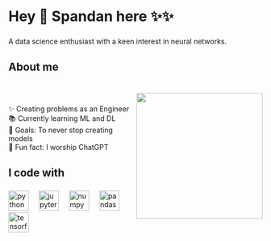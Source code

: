 <h1 align="left">Hey 👋 Spandan here ✨✨</h1>

###

<p align="left">A data science enthusiast with a keen interest in neural networks.</p>

###

<h2 align="left">About me</h2>

###

<br clear="both">

<img align="right" height="250" src="https://media.giphy.com/media/7VzgMsB6FLCilwS30v/giphy-downsized-large.gif"  />

###

<p align="left">✨ Creating problems as an Engineer<br>📚 Currently learning ML and DL<br>🎯 Goals: To never stop creating models <br>🎲 Fun fact: I worship ChatGPT</p>

###

<h2 align="left">I code with</h2>

###

<div align="left">
  <img src="https://cdn.jsdelivr.net/gh/devicons/devicon/icons/python/python-original.svg" height="40" alt="python logo"  />
  <img width="12" />
  <img src="https://cdn.jsdelivr.net/gh/devicons/devicon/icons/jupyter/jupyter-original.svg" height="40" alt="jupyter logo"  />
  <img width="12" />
  <img src="https://cdn.jsdelivr.net/gh/devicons/devicon/icons/numpy/numpy-original.svg" height="40" alt="numpy logo"  />
  <img width="12" />
  <img src="https://cdn.jsdelivr.net/gh/devicons/devicon/icons/pandas/pandas-original.svg" height="40" alt="pandas logo"  />
  <img width="12" />
  <img src="https://cdn.jsdelivr.net/gh/devicons/devicon/icons/tensorflow/tensorflow-original.svg" height="40" alt="tensorflow logo"  />
</div>

###
